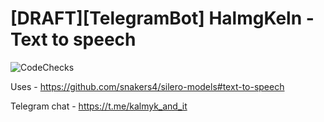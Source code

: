# [DRAFT][TelegramBot] HalmgKeln - Text to speech 
![CodeChecks](https://github.com/ubushan/halmgkeln/actions/workflows/Code-checks/badge.svg)

Uses - https://github.com/snakers4/silero-models#text-to-speech

Telegram chat - https://t.me/kalmyk_and_it